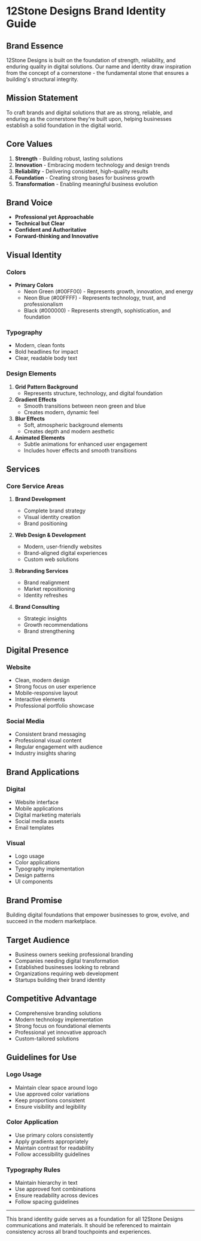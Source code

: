 # 12Stone Designs Brand Identity Guide

## Brand Essence
12Stone Designs is built on the foundation of strength, reliability, and enduring quality in digital solutions. Our name and identity draw inspiration from the concept of a cornerstone - the fundamental stone that ensures a building's structural integrity.

## Mission Statement
To craft brands and digital solutions that are as strong, reliable, and enduring as the cornerstone they're built upon, helping businesses establish a solid foundation in the digital world.

## Core Values
1. **Strength** - Building robust, lasting solutions
2. **Innovation** - Embracing modern technology and design trends
3. **Reliability** - Delivering consistent, high-quality results
4. **Foundation** - Creating strong bases for business growth
5. **Transformation** - Enabling meaningful business evolution

## Brand Voice
- **Professional yet Approachable**
- **Technical but Clear**
- **Confident and Authoritative**
- **Forward-thinking and Innovative**

## Visual Identity

### Colors
- **Primary Colors**
  - Neon Green (#00FF00) - Represents growth, innovation, and energy
  - Neon Blue (#00FFFF) - Represents technology, trust, and professionalism
  - Black (#000000) - Represents strength, sophistication, and foundation

### Typography
- Modern, clean fonts
- Bold headlines for impact
- Clear, readable body text

### Design Elements
1. **Grid Pattern Background**
   - Represents structure, technology, and digital foundation
2. **Gradient Effects**
   - Smooth transitions between neon green and blue
   - Creates modern, dynamic feel
3. **Blur Effects**
   - Soft, atmospheric background elements
   - Creates depth and modern aesthetic
4. **Animated Elements**
   - Subtle animations for enhanced user engagement
   - Includes hover effects and smooth transitions

## Services

### Core Service Areas
1. **Brand Development**
   - Complete brand strategy
   - Visual identity creation
   - Brand positioning

2. **Web Design & Development**
   - Modern, user-friendly websites
   - Brand-aligned digital experiences
   - Custom web solutions

3. **Rebranding Services**
   - Brand realignment
   - Market repositioning
   - Identity refreshes

4. **Brand Consulting**
   - Strategic insights
   - Growth recommendations
   - Brand strengthening

## Digital Presence

### Website
- Clean, modern design
- Strong focus on user experience
- Mobile-responsive layout
- Interactive elements
- Professional portfolio showcase

### Social Media
- Consistent brand messaging
- Professional visual content
- Regular engagement with audience
- Industry insights sharing

## Brand Applications

### Digital
- Website interface
- Mobile applications
- Digital marketing materials
- Social media assets
- Email templates

### Visual
- Logo usage
- Color applications
- Typography implementation
- Design patterns
- UI components

## Brand Promise
Building digital foundations that empower businesses to grow, evolve, and succeed in the modern marketplace.

## Target Audience
- Business owners seeking professional branding
- Companies needing digital transformation
- Established businesses looking to rebrand
- Organizations requiring web development
- Startups building their brand identity

## Competitive Advantage
- Comprehensive branding solutions
- Modern technology implementation
- Strong focus on foundational elements
- Professional yet innovative approach
- Custom-tailored solutions

## Guidelines for Use

### Logo Usage
- Maintain clear space around logo
- Use approved color variations
- Keep proportions consistent
- Ensure visibility and legibility

### Color Application
- Use primary colors consistently
- Apply gradients appropriately
- Maintain contrast for readability
- Follow accessibility guidelines

### Typography Rules
- Maintain hierarchy in text
- Use approved font combinations
- Ensure readability across devices
- Follow spacing guidelines

---

This brand identity guide serves as a foundation for all 12Stone Designs communications and materials. It should be referenced to maintain consistency across all brand touchpoints and experiences.

